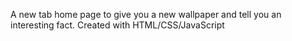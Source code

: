 A new tab home page to give you a new wallpaper and tell you an interesting fact. Created with HTML/CSS/JavaScript
